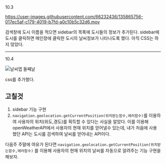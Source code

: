 
10.3


https://user-images.githubusercontent.com/66232436/135865756-017ec5af-c179-4019-b7fd-a0c10b5c32d6.mov






검색창에 도시 이름을 적으면 sidebar의 목록에 도시들의 정보가 추가된다.
sidebar에 도시를 클릭하면 메인창에 클릭한 도시의 날씨정보가 나타나도록 했다.
아직 CSS는 하지 않았다.

-----
10.4


![날씨앱 둘째날](https://user-images.githubusercontent.com/66232436/135865341-3d7baec1-93cb-4749-a33c-2cf87fed236d.gif)

css를 추가했다.

## 고칠것

1. sidebar 기능 구현
2. `navigation.geolocation.getCurrentPosition(위치받는함수,에러함수)`를 이용하여 사용자의 위치(위도,경도)를 획득할 수 있다는 사실을 알았다.
    이를 이용해 openWeatherAPI에서 사용자의 현재 위치를 얻어낼수 있는데, 내가 처음에 사용했던 API는 도시를 검색하여 날씨를 얻어내는 API이다.

다음주 주말에 여유가 된다면 `navigation.geolocation.getCurrentPosition(위치받는함수,에러함수)` 를 이용해 사용자의 현재 위치의 날씨를 자동으로 알려주는 기능 구현을 해보자.

 
